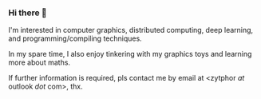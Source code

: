 ### Hi there 👋

I'm interested in computer graphics, distributed computing, deep learning, and programming/compiling techniques.

In my spare time, I also enjoy tinkering with my graphics toys and learning more about maths.

If further information is required, pls contact me by email at <zytphor *at* outlook *dot* com>, thx.
